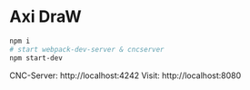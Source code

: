 # Axi DraW

```sh
npm i
# start webpack-dev-server & cncserver
npm start-dev
```

CNC-Server: http://localhost:4242
Visit: http://localhost:8080
